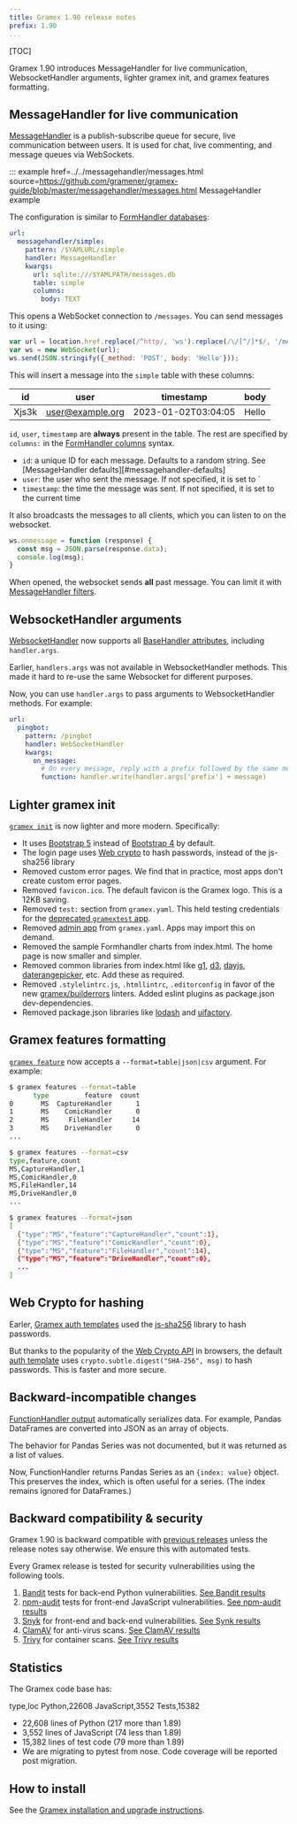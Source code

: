 ```yaml
---
title: Gramex 1.90 release notes
prefix: 1.90
...
```


[TOC]

Gramex 1.90 introduces MessageHandler for live communication, WebsocketHandler arguments,
lighter gramex init, and gramex features formatting.

## MessageHandler for live communication

[MessageHandler](../../messagehandler/) is a publish-subscribe queue for secure, live communication between users.
It is used for chat, live commenting, and message queues via WebSockets.

::: example href=../../messagehandler/messages.html source=https://github.com/gramener/gramex-guide/blob/master/messagehandler/messages.html
    MessageHandler example

The configuration is similar to [FormHandler databases](../../formhandler/#supported-databases):

```yaml
url:
  messagehandler/simple:
    pattern: /$YAMLURL/simple
    handler: MessageHandler
    kwargs:
      url: sqlite:///$YAMLPATH/messages.db
      table: simple
      columns:
        body: TEXT
```

This opens a WebSocket connection to `/messages`. You can send messages to it using:

```js
var url = location.href.replace(/^http/, 'ws').replace(/\/[^/]*$/, '/messages');
var ws = new WebSocket(url);
ws.send(JSON.stringify({_method: 'POST', body: 'Hello'}));
```

This will insert a message into the `simple` table with these columns:

| id    | user             | timestamp           | body  |
|-------|------------------|---------------------|-------|
| Xjs3k | user@example.org | 2023-01-02T03:04:05 | Hello |

`id`, `user`, `timestamp` are **always** present in the table. The rest are specified by `columns:`
in the [FormHandler columns](../../formhandler/#formhandler-columns) syntax.

- `id`: a unique ID for each message. Defaults to a random string. See [MessageHandler defaults][#messagehandler-defaults]
- `user`: the user who sent the message. If not specified, it is set to `
- `timestamp`: the time the message was sent. If not specified, it is set to the current time

It also broadcasts the messages to all clients, which you can listen to on the websocket.

```js
ws.onmessage = function (response) {
  const msg = JSON.parse(response.data);
  console.log(msg);
}
```

When opened, the websocket sends **all** past message. You can limit it with [MessageHandler filters](../../messagehandler/#messagehandler-filters).


## WebsocketHandler arguments

[WebsocketHandler](../../websockethandler/) now supports all [BaseHandler attributes](../../handlers/#basehandler-attributes),
including `handler.args`.

Earlier, `handlers.args` was not available in WebsocketHandler methods. This made it hard to
re-use the same Websocket for different purposes.

Now, you can use `handler.args` to pass arguments to WebsocketHandler methods. For example:

```yaml
url:
  pingbot:
    pattern: /pingbot
    handler: WebSocketHandler
    kwargs:
      on_message:
        # On every message, reply with a prefix followed by the same message
        function: handler.write(handler.args['prefix'] + message)
```


## Lighter gramex init

[`gramex init`](../../init/) is now lighter and more modern. Specifically:

- It uses [Bootstrap 5](https://getbootstrap.com/docs/5.2/) instead of [Bootstrap 4](https://getbootstrap.com/docs/4.5) by default.
- The login page uses [Web crypto](#web-crypto-for-hashing) to hash passwords, instead of the js-sha256 library
- Removed custom error pages. We find that in practice, most apps don't create custom error pages.
- Removed `favicon.ico`. The default favicon is the Gramex logo. This is a 12KB saving.
- Removed `test:` section from `gramex.yaml`. This held testing credentials for the [deprecated `gramextest` app](../../test/).
- Removed [admin app](../../admin/) from `gramex.yaml`. Apps may import this on demand.
- Removed the sample Formhandler charts from index.html. The home page is now smaller and simpler.
- Removed common libraries from index.html like [g1](https://www.npmjs.com/package/g1),
  [d3](https://www.npmjs.com/package/d3),
  [dayjs](https://www.npmjs.com/package/dayjs),
  [daterangepicker](https://www.npmjs.com/package/daterangepicker), etc. Add these as required.
- Removed `.stylelintrc.js`, `.htmllintrc`, `.editorconfig` in favor of the new
  [gramex/builderrors](https://github.com/gramener/builderrors#migrate-from-gramex--184) linters.
  Added eslint plugins as package.json dev-dependencies.
- Removed package.json libraries like
  [lodash](https://www.npmjs.com/package/lodash) and
  [uifactory](https://www.npmjs.com/package/uifactory).


## Gramex features formatting

[`gramex feature`](../../features/#feature-usage) now accepts a `--format=table|json|csv` argument.
For example:

```bash
$ gramex features --format=table
      type         feature  count
0       MS  CaptureHandler      1
1       MS    ComicHandler      0
2       MS     FileHandler     14
3       MS    DriveHandler      0
...

$ gramex features --format=csv
type,feature,count
MS,CaptureHandler,1
MS,ComicHandler,0
MS,FileHandler,14
MS,DriveHandler,0
...

$ gramex features --format=json
[
  {"type":"MS","feature":"CaptureHandler","count":1},
  {"type":"MS","feature":"ComicHandler","count":0},
  {"type":"MS","feature":"FileHandler","count":14},
  {"type":"MS","feature":"DriveHandler","count":0},
  ...
]
```

## Web Crypto for hashing

Earler, [Gramex auth templates](https://github.com/gramener/gramex/blob/master/gramex/handlers/auth.template.html) used the [js-sha256](https://www.npmjs.com/package/js-sha256) library to hash passwords.

But thanks to the popularity of the [Web Crypto API](https://developer.mozilla.org/en-US/docs/Web/API/Web_Crypto_API) in browsers, the default [auth template](https://github.com/gramener/gramex/blob/master/gramex/handlers/auth.template.html)
uses `crypto.subtle.digest("SHA-256", msg)` to hash passwords. This is faster and more secure.

## Backward-incompatible changes

[FunctionHandler output](../../functionhandler/#function-output) automatically serializes data.
For example, Pandas DataFrames are converted into JSON as an array of objects.

The behavior for Pandas Series was not documented, but it was returned as a list of values.

Now, FunctionHandler returns Pandas Series as an `{index: value}` object. This preserves the
index, which is often useful for a series. (The index remains ignored for DataFrames.)

## Backward compatibility & security

Gramex 1.90 is backward compatible with [previous releases](../) unless the release notes say otherwise.
We ensure this with automated tests.

Every Gramex release is tested for security vulnerabilities using the following tools.

1. [Bandit](https://bandit.readthedocs.io/) tests for back-end Python vulnerabilities.
   [See Bandit results](https://github.com/gramener/gramex/blob/master/reports/bandit.txt)
2. [npm-audit](https://docs.npmjs.com/cli/v6/commands/npm-audit) tests for front-end JavaScript vulnerabilities.
   [See npm-audit results](https://github.com/gramener/gramex/blob/master/reports/npm-audit.txt)
3. [Snyk](https://snyk.io/) for front-end and back-end vulnerabilities.
   [See Synk results](https://github.com/gramener/gramex/blob/master/reports/snyk.txt)
4. [ClamAV](https://www.clamav.net/) for anti-virus scans.
   [See ClamAV results](https://github.com/gramener/gramex/blob/master/reports/clamav.txt)
5. [Trivy](https://trivy.dev/) for container scans.
   [See Trivy results](https://github.com/gramener/gramex/blob/master/reports/trivy.txt)

## Statistics

The Gramex code base has:

type,loc
Python,22608
JavaScript,3552
Tests,15382

- 22,608 lines of Python (217 more than 1.89)
- 3,552 lines of JavaScript (74 less than 1.89)
- 15,382  lines of test code (79 more than 1.89)
- We are migrating to pytest from nose. Code coverage will be reported post migration.

## How to install

See the [Gramex installation and upgrade instructions](../../install/).
